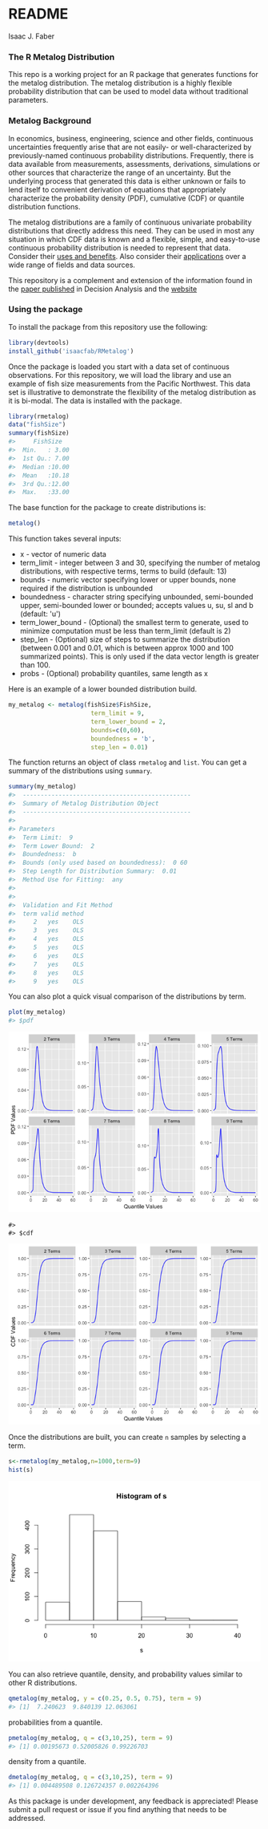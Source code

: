 README
================
Isaac J. Faber

<!-- README.md is generated from README.Rmd. Please edit that file -->
### The R Metalog Distribution

This repo is a working project for an R package that generates functions for the metalog distribution. The metalog distribution is a highly flexible probability distribution that can be used to model data without traditional parameters.

### Metalog Background

In economics, business, engineering, science and other fields, continuous uncertainties frequently arise that are not easily- or well-characterized by previously-named continuous probability distributions. Frequently, there is data available from measurements, assessments, derivations, simulations or other sources that characterize the range of an uncertainty. But the underlying process that generated this data is either unknown or fails to lend itself to convenient derivation of equations that appropriately characterize the probability density (PDF), cumulative (CDF) or quantile distribution functions.

The metalog distributions are a family of continuous univariate probability distributions that directly address this need. They can be used in most any situation in which CDF data is known and a flexible, simple, and easy-to-use continuous probability distribution is needed to represent that data. Consider their [uses and benefits](http://www.metalogdistributions.com/usesbenefits.html). Also consider their [applications](http://www.metalogdistributions.com/applicationsdata.html) over a wide range of fields and data sources.

This repository is a complement and extension of the information found in the [paper published](http://pubsonline.informs.org/doi/abs/10.1287/deca.2016.0338) in Decision Analysis and the [website](http://www.metalogdistributions.com/)

### Using the package

To install the package from this repository use the following:

``` r
library(devtools)
install_github('isaacfab/RMetalog')
```

Once the package is loaded you start with a data set of continuous observations. For this repository, we will load the library and use an example of fish size measurements from the Pacific Northwest. This data set is illustrative to demonstrate the flexibility of the metalog distribution as it is bi-modal. The data is installed with the package.

``` r
library(rmetalog)
data("fishSize")
summary(fishSize)
#>     FishSize    
#>  Min.   : 3.00  
#>  1st Qu.: 7.00  
#>  Median :10.00  
#>  Mean   :10.18  
#>  3rd Qu.:12.00  
#>  Max.   :33.00
```

The base function for the package to create distributions is:

``` r
metalog()
```

This function takes several inputs:

-   x - vector of numeric data
-   term\_limit - integer between 3 and 30, specifying the number of metalog distributions, with respective terms, terms to build (default: 13)
-   bounds - numeric vector specifying lower or upper bounds, none required if the distribution is unbounded
-   boundedness - character string specifying unbounded, semi-bounded upper, semi-bounded lower or bounded; accepts values u, su, sl and b (default: 'u')
-   term\_lower\_bound - (Optional) the smallest term to generate, used to minimize computation must be less than term\_limit (default is 2)
-   step\_len - (Optional) size of steps to summarize the distribution (between 0.001 and 0.01, which is between approx 1000 and 100 summarized points). This is only used if the data vector length is greater than 100.
-   probs - (Optional) probability quantiles, same length as x

Here is an example of a lower bounded distribution build.

``` r
my_metalog <- metalog(fishSize$FishSize,
                       term_limit = 9,
                       term_lower_bound = 2,
                       bounds=c(0,60),
                       boundedness = 'b',
                       step_len = 0.01)
```

The function returns an object of class `rmetalog` and `list`. You can get a summary of the distributions using `summary`.

``` r
summary(my_metalog)
#>  -----------------------------------------------
#>  Summary of Metalog Distribution Object
#>  -----------------------------------------------
#>  
#> Parameters
#>  Term Limit:  9 
#>  Term Lower Bound:  2 
#>  Boundedness:  b 
#>  Bounds (only used based on boundedness):  0 60 
#>  Step Length for Distribution Summary:  0.01 
#>  Method Use for Fitting:  any 
#>  
#> 
#>  Validation and Fit Method
#>  term valid method
#>     2   yes    OLS
#>     3   yes    OLS
#>     4   yes    OLS
#>     5   yes    OLS
#>     6   yes    OLS
#>     7   yes    OLS
#>     8   yes    OLS
#>     9   yes    OLS
```

You can also plot a quick visual comparison of the distributions by term.

``` r
plot(my_metalog)
#> $pdf
```

![](README-unnamed-chunk-7-1.png)

    #> 
    #> $cdf

![](README-unnamed-chunk-7-2.png)

Once the distributions are built, you can create `n` samples by selecting a term.

``` r
s<-rmetalog(my_metalog,n=1000,term=9)
hist(s)
```

![](README-unnamed-chunk-8-1.png)

You can also retrieve quantile, density, and probability values similar to other R distributions.

``` r
qmetalog(my_metalog, y = c(0.25, 0.5, 0.75), term = 9)
#> [1]  7.240623  9.840139 12.063061
```

probabilities from a quantile.

``` r
pmetalog(my_metalog, q = c(3,10,25), term = 9)
#> [1] 0.00195673 0.52005826 0.99226703
```

density from a quantile.

``` r
dmetalog(my_metalog, q = c(3,10,25), term = 9)
#> [1] 0.004489508 0.126724357 0.002264396
```

As this package is under development, any feedback is appreciated! Please submit a pull request or issue if you find anything that needs to be addressed.
